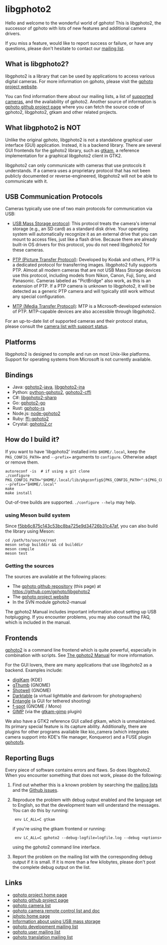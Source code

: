 # libgphoto2

Hello and welcome to the wonderful world of gphoto! This is libgphoto2, the successor of gphoto with lots of new features and additional camera drivers.

If you miss a feature, would like to report success or failure, or have any questions, please don't hesitate to contact our [mailing list](http://www.gphoto.org/mailinglists/).


## What is libgphoto2?

libgphoto2 is a library that can be used by applications to access various digital cameras. For more information on gphoto, please visit the [gphoto project website](http://www.gphoto.org/).

You can find information there about our mailing lists, a list of [supported cameras](https://gphoto.sourceforge.io/proj/libgphoto2/support.php), and the availability of gphoto2. Another source of information is [gphoto github project page](https://github.com/gphoto) where you can fetch the source code of gphoto2, libgphoto2, gtkam and other related projects. 


## What libgphoto2 is NOT

Unlike the original gphoto, libgphoto2 is not a standalone graphical user interface (GUI) application. Instead, it is a backend library. There are several GUI frontends for the gphoto2 library, such as [gtkam](http://www.gphoto.org/proj/gtkam/), a reference implementation for a graphical libgphoto2 client in GTK2.

libgphoto2 can only communicate with cameras that use protocols it understands. If a camera uses a proprietary protocol that has not been publicly documented or reverse-engineered, libgphoto2 will not be able to communicate with it.

## USB Communication Protocols

Cameras typically use one of two main protocols for communication via USB:

* [USB Mass Storage protocol](https://en.wikipedia.org/wiki/USB_mass_storage_device_class): This protocol treats the camera's internal storage (e.g., an SD card) as a standard disk drive. Your operating system will automatically recognize it as an external drive that you can mount to access files, just like a flash drive. Because there are already built-in OS drivers for this protocol, you do not need libgphoto2 for these cameras.

* [PTP (Picture Transfer Protocol)](https://en.wikipedia.org/wiki/Picture_Transfer_Protocol): Developed by Kodak and others, PTP is a dedicated protocol for transferring images. libgphoto2 fully supports PTP. Almost all modern cameras that are not USB Mass Storage devices use this protocol, including models from Nikon, Canon, Fuji, Sony, and Panasonic. Cameras labeled as "PictBridge" also work, as this is an extension of PTP. If a PTP camera is unknown to libgphoto2, it will be detected as a generic PTP camera and will typically still work without any special configuration.

* [MTP (Media Transfer Protocol)](https://en.wikipedia.org/wiki/Media_Transfer_Protocol): MTP is a Microsoft-developed extension of PTP. MTP-capable devices are also accessible through libgphoto2.

For an up-to-date list of supported cameras and their protocol status, please consult the
[camera list with support status](https://gphoto.sourceforge.io/proj/libgphoto2/support.php).


## Platforms

libgphoto2 is designed to compile and run on most Unix-like platforms. Support for operating systems from Microsoft is not currently available.

## Bindings

- Java: [gphoto2-java](https://github.com/mvysny/gphoto2-java), [libgphoto2-jna](https://github.com/angryelectron/libgphoto2-jna)
- Python: [python-gphoto2](https://github.com/jim-easterbrook/python-gphoto2), [gphoto2-cffi](https://github.com/jbaiter/gphoto2-cffi)
- C#: [libgphoto2-sharp](https://github.com/gphoto/libgphoto2-sharp)
- Go: [gphoto2-go](https://github.com/weebney/gphoto2-go)
- Rust: [gphoto-rs](https://github.com/dcuddeback/gphoto-rs)
- Node.js: [node-gphoto2](https://github.com/lwille/node-gphoto2)
- Ruby: [ffi-gphoto2](https://github.com/zaeleus/ffi-gphoto2)
- Crystal: [gphoto2.cr](https://github.com/sija/gphoto2.cr)


## How do I build it?

If you want to have 'libgphoto2' installed  into `$HOME/.local`, keep the `PKG_CONFIG_PATH=` and `--prefix=` arguments to `configure`. Otherwise adapt or remove them.

```
autoreconf -is  # if using a git clone
./configure PKG_CONFIG_PATH="$HOME/.local/lib/pkgconfig${PKG_CONFIG_PATH+":${PKG_CONFIG_PATH}"}" --prefix="$HOME/.local"
make
make install
```

Out-of-tree builds are supported. `./configure --help` may help.

### using Meson build system

Since [f5bb6c875c143c53bc8ba725e9d34726b31c47af](https://github.com/gphoto/libgphoto2/commit/f5bb6c875c143c53bc8ba725e9d34726b31c47af), you can also build the library using Meson:

```
cd /path/to/source/root
meson setup builddir && cd builddir
meson compile
meson test
```

### Getting the sources

The sources are available at the following places:

 - The [gphoto github repository](https://github.com/gphoto/libgphoto2/) (this page) at https://github.com/gphoto/libgphoto2
 - The [gphoto project website](http://www.gphoto.org/)
 - In the SVN module gphoto2-manual

The gphoto2 Manual includes important information about setting up USB hotplugging. If you encounter problems, you may also consult the FAQ, which is included in the manual.


## Frontends

[gphoto2](https://github.com/gphoto/gphoto2) is a command line frontend which is quite powerful, especially in combination with scripts. See [The gphoto2 Manual](http://www.gphoto.com/doc/manual/) for more information.

For the GUI lovers, there are many applications that use libgphoto2 as a backend. Examples include:

* [digiKam](https://www.digikam.org/) (KDE)
* [gThumb](https://wiki.gnome.org/Apps/Gthumb) (GNOME)
* [Shotwell](https://wiki.gnome.org/Apps/Shotwell) (GNOME)
* [Darktable](https://www.darktable.org/) (a virtual lighttable and darkroom for photographers)
* [Entangle](https://entangle-photo.org/) (a GUI for tethered shooting)
* [f-spot](https://github.com/f-spot/f-spot) (GNOME / Mono)
* [GIMP](https://www.gimp.org/) (via the [gtkam-gimp](https://github.com/gphoto/gtkam/blob/master/src/gtkam-gimp.c) plugin)

We also have a GTK2 reference GUI called gtkam, which is unmaintained. Its primary special feature is its capture ability. Additionally, there are plugins for other programs available like kio_camera (which integrates camera support into KDE's file manager, Konqueror) and a FUSE plugin [gphotofs](https://github.com/gphoto/gphotofs).


## Reporting Bugs

Every piece of software contains errors and flaws. So does libgphoto2. When you encounter something that does not work, please do the following:

1. Find out whether this is a known problem by searching the [mailing lists](http://www.gphoto.com/mailinglists/) and the [Github issues](https://github.com/gphoto/libgphoto2/issues).

2. Reproduce the problem with debug output enabled and the language set to English, so that the development team will understand the messages. You can do this by running:

        env LC_ALL=C gtkam

    if you're using the gtkam frontend or running:

        env LC_ALL=C gphoto2 --debug-logfile=logfile.log --debug <options>

    using the gphoto2 command line interface.

3. Report the problem on the mailing list with the corresponding debug
    output if it is small. If it is more than a few kilobytes, please
    don't post the complete debug output on the list.

## Links

* [gphoto project home page](http://www.gphoto.org/)
* [gphoto github project page](https://github.com/gphoto)
* [gphoto camera list](http://gphoto.org/proj/libgphoto2/support.php)
* [gphoto camera remote control list and doc](http://gphoto.org/doc/remote/)
* [jphoto home page](http://jphoto.sourceforge.net/)
* [Information about using USB mass storage](http://www.linux-usb.org/USB-guide/x498.html)
* [gphoto development mailing list](mailto:gphoto-devel@lists.sourceforge.net)
* [gphoto user mailing list](mailto:gphoto-user@lists.sourceforge.net)
* [gphoto translation mailing list](mailto:gphoto-translation@lists.sourceforge.net)
